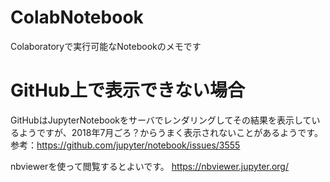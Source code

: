 # ColabNotebook
Colaboratoryで実行可能なNotebookのメモです

# GitHub上で表示できない場合
GitHubはJupyterNotebookをサーバでレンダリングしてその結果を表示しているようですが、2018年7月ごろ？からうまく表示されないことがあるようです。
参考：https://github.com/jupyter/notebook/issues/3555

nbviewerを使って閲覧するとよいです。
https://nbviewer.jupyter.org/

